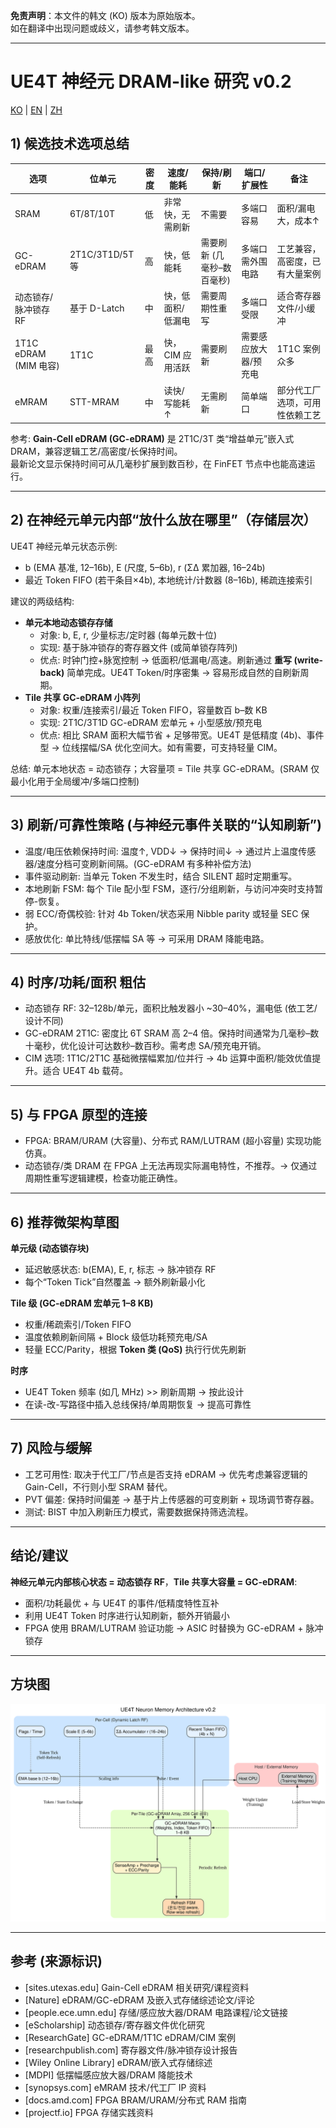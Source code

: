 **免责声明**：本文件的韩文 (KO) 版本为原始版本。  
如在翻译中出现问题或歧义，请参考韩文版本。

---


# UE4T 神经元 DRAM-like 研究 v0.2


[KO](UE4T_Neuron_DRAMlike_Study_v0.2.md) | [EN](UE4T_Neuron_DRAMlike_Study_v0.2_en.md) | [ZH](UE4T_Neuron_DRAMlike_Study_v0.2_zh.md)



## 1) 候选技术选项总结
| 选项 | 位单元 | 密度 | 速度/能耗 | 保持/刷新 | 端口/扩展性 | 备注 |
|---|---|---|---|---|---|---|
| SRAM | 6T/8T/10T | 低 | 非常快，无需刷新 | 不需要 | 多端口容易 | 面积/漏电大，成本↑ |
| GC-eDRAM | 2T1C/3T1D/5T 等 | 高 | 快，低能耗 | 需要刷新 (几毫秒–数百毫秒) | 多端口需外围电路 | 工艺兼容，高密度，已有大量案例 |
| 动态锁存/脉冲锁存 RF | 基于 D-Latch | 中 | 快，低面积/低漏电 | 需要周期性重写 | 多端口受限 | 适合寄存器文件/小缓冲 |
| 1T1C eDRAM (MIM 电容) | 1T1C | 最高 | 快，CIM 应用活跃 | 需要刷新 | 需要感应放大器/预充电 | 1T1C 案例众多 |
| eMRAM | STT-MRAM | 中 | 读快/写能耗↑ | 无需刷新 | 简单端口 | 部分代工厂选项，可用性依赖工艺 |

参考: **Gain-Cell eDRAM (GC-eDRAM)** 是 2T1C/3T 类“增益单元”嵌入式 DRAM，兼容逻辑工艺/高密度/长保持时间。  
最新论文显示保持时间可从几毫秒扩展到数百秒，在 FinFET 节点中也能高速运行。

---

## 2) 在神经元单元内部“放什么放在哪里”（存储层次）

UE4T 神经元单元状态示例:
- b (EMA 基准, 12–16b), E (尺度, 5–6b), r (ΣΔ 累加器, 16–24b)  
- 最近 Token FIFO (若干条目×4b), 本地统计/计数器 (8–16b), 稀疏连接索引  

建议的两级结构:
- **单元本地动态锁存存储**
  - 对象: b, E, r, 少量标志/定时器 (每单元数十位)  
  - 实现: 基于脉冲锁存的寄存器文件 (或简单锁存阵列)  
  - 优点: 时钟门控+脉宽控制 → 低面积/低漏电/高速。刷新通过 **重写 (write-back)** 简单完成。UE4T Token/时序密集 → 容易形成自然的自刷新周期。  
- **Tile 共享 GC-eDRAM 小阵列**
  - 对象: 权重/连接索引/最近 Token FIFO，容量数百 b–数 KB  
  - 实现: 2T1C/3T1D GC-eDRAM 宏单元 + 小型感放/预充电  
  - 优点: 相比 SRAM 面积大幅节省 + 足够带宽。UE4T 是低精度 (4b)、事件型 → 位线摆幅/SA 优化空间大。如有需要，可支持轻量 CIM。  

总结: 单元本地状态 = 动态锁存；大容量项 = Tile 共享 GC-eDRAM。(SRAM 仅最小化用于全局缓冲/多端口控制)

---

## 3) 刷新/可靠性策略 (与神经元事件关联的“认知刷新”)

- 温度/电压依赖保持时间: 温度↑, VDD↓ → 保持时间↓ → 通过片上温度传感器/速度分档可变刷新间隔。(GC-eDRAM 有多种补偿方法)  
- 事件驱动刷新: 当单元 Token 不发生时，结合 SILENT 超时定期重写。  
- 本地刷新 FSM: 每个 Tile 配小型 FSM，逐行/分组刷新，与访问冲突时支持暂停-恢复。  
- 弱 ECC/奇偶校验: 针对 4b Token/状态采用 Nibble parity 或轻量 SEC 保护。  
- 感放优化: 单比特线/低摆幅 SA 等 → 可采用 DRAM 降能电路。  

---

## 4) 时序/功耗/面积 粗估

- 动态锁存 RF: 32–128b/单元，面积比触发器小 ~30–40%，漏电低 (依工艺/设计不同)  
- GC-eDRAM 2T1C: 密度比 6T SRAM 高 2–4 倍。保持时间通常为几毫秒–数十毫秒，优化设计可达数秒–数百秒。需考虑 SA/预充电开销。  
- CIM 选项: 1T1C/2T1C 基础微摆幅累加/位并行 → 4b 运算中面积/能效优值提升。适合 UE4T 4b 载荷。  

---

## 5) 与 FPGA 原型的连接

- FPGA: BRAM/URAM (大容量)、分布式 RAM/LUTRAM (超小容量) 实现功能仿真。  
- 动态锁存/类 DRAM 在 FPGA 上无法再现实际漏电特性，不推荐。→ 仅通过周期性重写逻辑建模，检查功能正确性。  

---

## 6) 推荐微架构草图

**单元级 (动态锁存块)**
- 延迟敏感状态: b(EMA), E, r, 标志 → 脉冲锁存 RF  
- 每个“Token Tick”自然覆盖 → 额外刷新最小化  

**Tile 级 (GC-eDRAM 宏单元 1–8 KB)**
- 权重/稀疏索引/Token FIFO  
- 温度依赖刷新间隔 + Block 级低功耗预充电/SA  
- 轻量 ECC/Parity，根据 **Token 类 (QoS)** 执行行优先刷新  

**时序**
- UE4T Token 频率 (如几 MHz) >> 刷新周期 → 按此设计  
- 在读-改-写路径中插入总线保持/单周期恢复 → 提高可靠性  

---

## 7) 风险与缓解

- 工艺可用性: 取决于代工厂/节点是否支持 eDRAM → 优先考虑兼容逻辑的 Gain-Cell，不行则小型 SRAM 替代。  
- PVT 偏差: 保持时间偏差 → 基于片上传感器的可变刷新 + 现场调节寄存器。  
- 测试: BIST 中加入刷新压力模式，需要数据保持筛选流程。  

---

## 结论/建议

**神经元单元内部核心状态 = 动态锁存 RF**，**Tile 共享大容量 = GC-eDRAM**:  
- 面积/功耗最优 + 与 UE4T 的事件/低精度特性互补  
- 利用 UE4T Token 时序进行认知刷新，额外开销最小  
- FPGA 使用 BRAM/LUTRAM 验证功能 → ASIC 时替换为 GC-eDRAM + 脉冲锁存

---

## 方块图

![**UE4T 神经元内存架构 v0.2**](diagrams/neuron_mem_arch_v0.2.svg)

---

## 参考 (来源标识)

- [sites.utexas.edu] Gain-Cell eDRAM 相关研究/课程资料  
- [Nature] eDRAM/GC-eDRAM 及嵌入式存储综述论文/评论  
- [people.ece.umn.edu] 存储/感应放大器/DRAM 电路课程/论文链接  
- [eScholarship] 动态锁存/寄存器文件优化研究  
- [ResearchGate] GC-eDRAM/1T1C eDRAM/CIM 案例  
- [researchpublish.com] 寄存器文件/脉冲锁存设计报告  
- [Wiley Online Library] eDRAM/嵌入式存储综述  
- [MDPI] 低摆幅感应放大器/DRAM 降能技术  
- [synopsys.com] eMRAM 技术/代工厂 IP 资料  
- [docs.amd.com] FPGA BRAM/URAM/分布式 RAM 指南  
- [projectf.io] FPGA 存储实践资料

